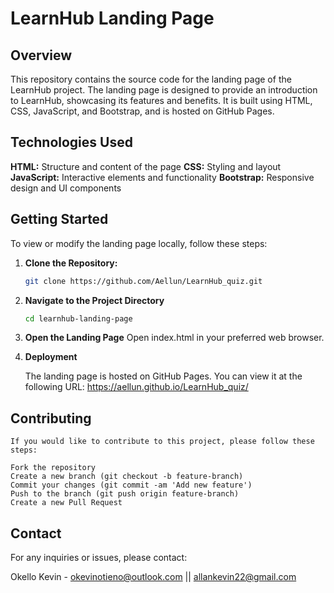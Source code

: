 # LearnHub Landing Page
## Overview
This repository contains the source code for the landing page of the LearnHub project. The landing page is designed to provide an introduction to LearnHub, showcasing its features and benefits. It is built using HTML, CSS, JavaScript, and Bootstrap, and is hosted on GitHub Pages.

## Technologies Used

**HTML:** Structure and content of the page
**CSS:** Styling and layout
**JavaScript:** Interactive elements and functionality
**Bootstrap:** Responsive design and UI components

## Getting Started
To view or modify the landing page locally, follow these steps:

1. **Clone the Repository:**
    ```sh
    git clone https://github.com/Aellun/LearnHub_quiz.git


2. **Navigate to the Project Directory**
    ```sh
    cd learnhub-landing-page

3. **Open the Landing Page**
    Open index.html in your preferred web browser.

4. **Deployment**

    The landing page is hosted on GitHub Pages. You can view it at the following URL:
    https://aellun.github.io/LearnHub_quiz/

## Contributing
    If you would like to contribute to this project, please follow these steps:

    Fork the repository
    Create a new branch (git checkout -b feature-branch)
    Commit your changes (git commit -am 'Add new feature')
    Push to the branch (git push origin feature-branch)
    Create a new Pull Request

## Contact
For any inquiries or issues, please contact:

Okello Kevin - okevinotieno@outlook.com || allankevin22@gmail.com
